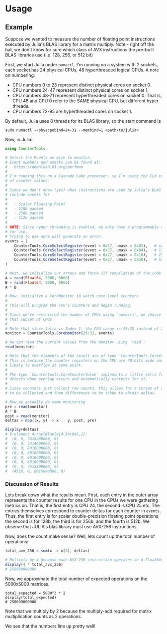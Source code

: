 # Usage

## Example

Suppose we wanted to measure the number of floating point instructions executed by Julia's BLAS library for a matrix multiply.
Note - right off the bat, we don't know for sure which class of AVX instructions the pre-built BLAS libraries use (i.e. 128, 256, or 512 bit)

First, we start Julia under `numactl`.
I'm running on a system with 2 sockets, each socket has 24 physical CPUs, 48 hyperthreaded logical CPUs.
A note on numbering:
* CPU numbers 0 to 23 represent distinct physical cores on socket 0.
* CPU numbers 24-47 represent distinct physical cores on socket 1.
* CPU numbers 48-71 represent hyperthreaded cores on socket 0.
    That is, CPU 48 and CPU 0 refer to the SAME physical CPU, but different hyper threads.
* CPU numbers 72-95 are hyperthreaded cores on socket 1.

By default, Julia uses 8 threads for its BLAS library, so the start command is
```
sudo numactl --physcpubind=24-31 --membind=1 <path/to/julia>
```
Now, in Julia:
```julia
using CounterTools

# Select the Events we wish to monitor.
# Event numbers and umasks can be found at:
#   https://download.01.org/perfmon
#
# I'm running this on a Cascade Lake processor, so I'm using the CLX collection
# of counter values.
#
# Since we don't know (yet) what instructions are used by Julia's BLAS library, we
# include events for
#
#   - Scalar Floating Point
#   - 128b packed
#   - 256b packed
#   - 512b packed
#
# NOTE: Since hyper threading is enabled, we only have 4 programmable counters available
# for use.
# Trying to use more will generate an error.
events = (
    CounterTools.CoreSelectRegister(event = 0xC7, umask = 0x01),   # scalar
    CounterTools.CoreSelectRegister(event = 0xC7, umask = 0x04),   # 128b
    CounterTools.CoreSelectRegister(event = 0xC7, umask = 0x10),   # 256b
    CounterTools.CoreSelectRegister(event = 0xC7, umask = 0x40),   # 512b
)

# Next, we initialize our arrays and force JIT compilation of the code
A = rand(Float64, 5000, 5000)
B = rand(Float64, 5000, 5000)
A * B

# Now, initialize a CoreMonitor to watch core-level counters
#
# This will program the CPU's counters and begin running.
#
# Since we've restricted the number of CPUs using `numactl`, we choose to only monitor
# that subset of CPUs
#
# Note that since Julia is Index 1, the CPU range is 25:32 instead of 24:31.
monitor = CounterTools.CoreMonitor(25:32, events)

# We can read the current values from the monitor using `read`:
read(monitor)

# Note that the elements of the result are of type `CounterTools.CoreCounterValue`
# This is because the counter registers on the CPU are 48-bits wide and thus are
# likely to overflow at some point.
#
# The type `CounterTools.CoreCounterValue` implements a little extra functionality that
# detects when overlap occurs and automatically corrects for it.
#
# Since counters just collect raw counts, this allows for a stream of raw counter values
# to be collected and then differences to be taken to obtain deltas.

# Now we actually do some monitoring
pre = read(monitor)
A * B
post = read(monitor)
deltas = map((x, y) -> x .- y, post, pre)

display(deltas)
# 8-element Array{NTuple{4,Int64},1}:
#  (0, 0, 7615200000, 0)
#  (0, 0, 7314600000, 0)
#  (0, 0, 8016000000, 0)
#  (0, 0, 8016000000, 0)
#  (0, 0, 8016000000, 0)
#  (0, 0, 8016000000, 0)
#  (0, 0, 7615200000, 0)
#  (4529, 0, 8016000000, 0)
```

### Discussion of Results

Lets break down what the results mean.
First, each entry in the outer array represents the counter results for one CPU in the CPUs we were gathering metrics on.
That is, the first entry is CPU 24, the second is CPU 25 etc.
The entries themselves correspond to counter deltas for each counter in `events`.
Thus, the first entry is for scalar double-precision floating point operations, the second is for 128b, the third is for 256b, and the fourth is 512b.
We observe that JULIA's blas library must use AVX-256 instructions.

Now, does the count make sense?
Well, lets count up the total number of operations:
```julia
total_avx_256 = sum(x -> x[3], deltas)

# Multiply by 4 because each AVX-256 instruction operates on 4 Float64s.
display(4 * total_avx_256)
# 250500000000
```

Now, we approximate the total number of expected operations on the 5000x5000 matrices.
```
total_expected = 5000^3 * 2
display(total_expected)
# 250000000000
```
Note that we multiply by 2 because the multiply-add required for matrix multiplication counts
as 2 operations.

We see that the numbers line up pretty well!

